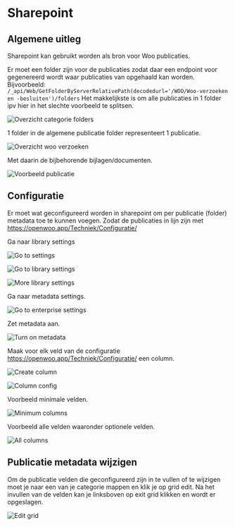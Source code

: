 # Sharepoint

## Algemene uitleg

Sharepoint kan gebruikt worden als bron voor Woo publicaties.

Er moet een folder zijn voor de publicaties zodat daar een endpoint voor gegenereerd wordt waar publicaties van opgehaald kan worden. Bijvoorbeeld: `/_api/Web/GetFolderByServerRelativePath(decodedurl='/WOO/Woo-verzoeken en -besluiten')/folders`
Het makkelijkste is om alle publicaties in 1 folder ipv hier in het slechte voorbeeld te splitsen.

![Overzicht categorie folders](overzicht-categorie-folders.png)

1 folder in de algemene publicatie folder representeert 1 publicatie.

![Overzicht woo verzoeken](overzicht-woo-verzoeken.png)

Met daarin de bijbehorende bijlagen/documenten.

![Voorbeeld publicatie](voorbeeld-publicatie.png)

## Configuratie

Er moet wat geconfigureerd worden in sharepoint om per publicatie (folder) metadata toe te kunnen voegen. Zodat de publicaties in lijn zijn met https://openwoo.app/Techniek/Configuratie/


Ga naar library settings

![Go to settings](go-to-settings.png)

![Go to library settings](go-to-library-settings.png)

![More library settings](more-library-settings.png)

Ga naar metadata settings.

![Go to enterprise settings](go-to-enterprise-settings.png)

Zet metadata aan.

![Turn on metadata](turn-on-metadata.png)

Maak voor elk veld van de configuratie https://openwoo.app/Techniek/Configuratie/ een column.

![Create column](create-column.png)

![Column config](column-config.png)

Voorbeeld minimale velden.

![Minimum columns](minimum-columns.png)

Voorbeeld alle velden waaronder optionele velden.

![All columns](all-columns.png)

## Publicatie metadata wijzigen

Om de publicatie velden die geconfigureerd zijn in te vullen of te wijzigen moet je naar een van je categorie mappen en klik je op grid edit. Na het invullen van de velden kan je linksboven op exit grid klikken en wordt er opgeslagen.

![Edit grid](edit-grid.png)